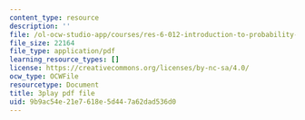 ```yaml
---
content_type: resource
description: ''
file: /ol-ocw-studio-app/courses/res-6-012-introduction-to-probability-spring-2018/9b9ac54e21e7618e5d447a62dad536d0_8QFpZ3FndBc.pdf
file_size: 22164
file_type: application/pdf
learning_resource_types: []
license: https://creativecommons.org/licenses/by-nc-sa/4.0/
ocw_type: OCWFile
resourcetype: Document
title: 3play pdf file
uid: 9b9ac54e-21e7-618e-5d44-7a62dad536d0
---
```

